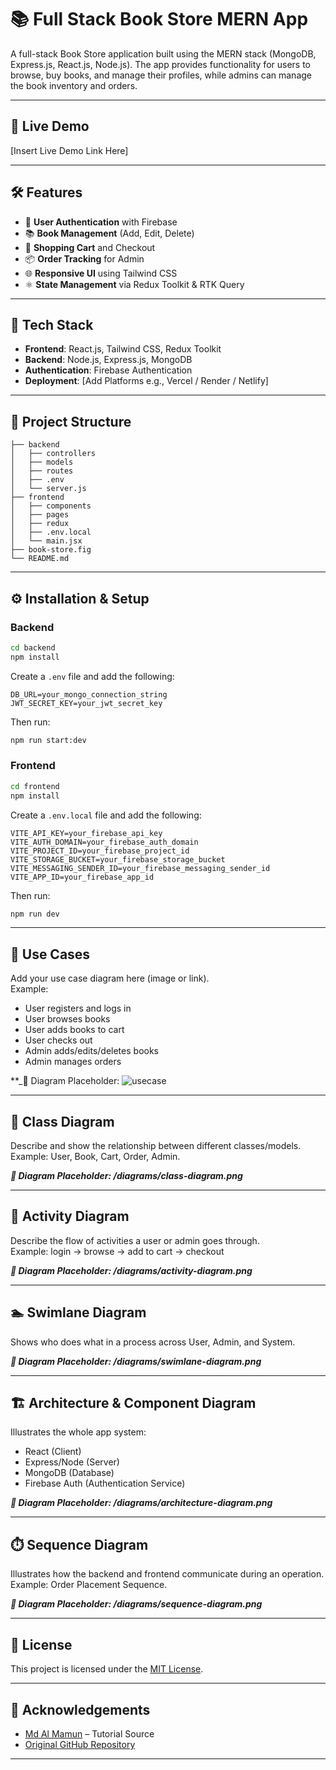 
# 📚 Full Stack Book Store MERN App

A full-stack Book Store application built using the MERN stack (MongoDB, Express.js, React.js, Node.js). The app provides functionality for users to browse, buy books, and manage their profiles, while admins can manage the book inventory and orders.

---

## 🚀 Live Demo

[Insert Live Demo Link Here]

---

## 🛠️ Features

- 🔐 **User Authentication** with Firebase  
- 📚 **Book Management** (Add, Edit, Delete)  
- 🛒 **Shopping Cart** and Checkout  
- 📦 **Order Tracking** for Admin  
- 🌐 **Responsive UI** using Tailwind CSS  
- ⚛️ **State Management** via Redux Toolkit & RTK Query  

---

## 🧰 Tech Stack

- **Frontend**: React.js, Tailwind CSS, Redux Toolkit  
- **Backend**: Node.js, Express.js, MongoDB  
- **Authentication**: Firebase Authentication  
- **Deployment**: [Add Platforms e.g., Vercel / Render / Netlify]  

---

## 📁 Project Structure

```
├── backend
│   ├── controllers
│   ├── models
│   ├── routes
│   ├── .env
│   └── server.js
├── frontend
│   ├── components
│   ├── pages
│   ├── redux
│   ├── .env.local
│   └── main.jsx
├── book-store.fig
└── README.md
```

---

## ⚙️ Installation & Setup

### Backend

```bash
cd backend
npm install
```

Create a `.env` file and add the following:

```
DB_URL=your_mongo_connection_string
JWT_SECRET_KEY=your_jwt_secret_key
```

Then run:

```bash
npm run start:dev
```

### Frontend

```bash
cd frontend
npm install
```

Create a `.env.local` file and add the following:

```
VITE_API_KEY=your_firebase_api_key
VITE_AUTH_DOMAIN=your_firebase_auth_domain
VITE_PROJECT_ID=your_firebase_project_id
VITE_STORAGE_BUCKET=your_firebase_storage_bucket
VITE_MESSAGING_SENDER_ID=your_firebase_messaging_sender_id
VITE_APP_ID=your_firebase_app_id
```

Then run:

```bash
npm run dev
```

---

## 🧪 Use Cases

Add your use case diagram here (image or link).  
Example:

- User registers and logs in  
- User browses books  
- User adds books to cart  
- User checks out  
- Admin adds/edits/deletes books  
- Admin manages orders  

**_📍 Diagram Placeholder: ![usecase](https://github.com/MdAsif-Hossain/Book-Store-MERN-Project/blob/main/Diagram/useCase.jpg)

---

## 🧱 Class Diagram

Describe and show the relationship between different classes/models.  
Example: User, Book, Cart, Order, Admin.

**_📍 Diagram Placeholder: /diagrams/class-diagram.png_**

---

## 🔄 Activity Diagram

Describe the flow of activities a user or admin goes through.  
Example: login → browse → add to cart → checkout

**_📍 Diagram Placeholder: /diagrams/activity-diagram.png_**

---

## 🏊 Swimlane Diagram

Shows who does what in a process across User, Admin, and System.

**_📍 Diagram Placeholder: /diagrams/swimlane-diagram.png_**

---

## 🏗️ Architecture & Component Diagram

Illustrates the whole app system:

- React (Client)
- Express/Node (Server)
- MongoDB (Database)
- Firebase Auth (Authentication Service)

**_📍 Diagram Placeholder: /diagrams/architecture-diagram.png_**

---

## ⏱️ Sequence Diagram

Illustrates how the backend and frontend communicate during an operation.  
Example: Order Placement Sequence.

**_📍 Diagram Placeholder: /diagrams/sequence-diagram.png_**

---

## 📄 License

This project is licensed under the [MIT License](LICENSE).

---

## 🙏 Acknowledgements

- [Md Al Mamun](https://www.youtube.com/@mdalmamunit427) – Tutorial Source  
- [Original GitHub Repository](https://github.com/mdalmamunit427/build-full-stack-book-store-mern-app)

---
